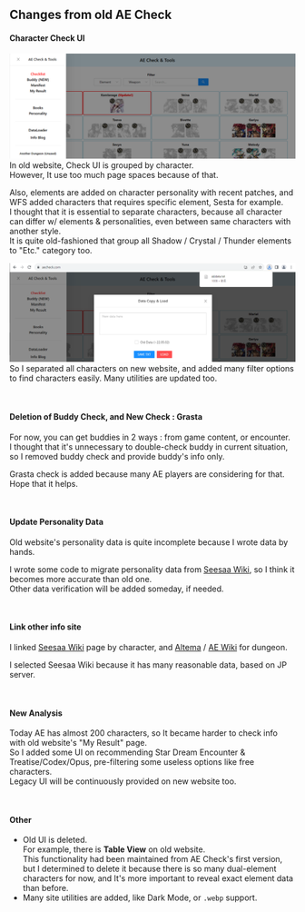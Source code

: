 ## Changes from old AE Check

#### Character Check UI
![img1]
In old website, Check UI is grouped by character.   
However, It use too much page spaces because of that.

Also, elements are added on character personality with recent patches, and WFS added characters that requires specific element, Sesta for example.   
I thought that it is essential to separate characters, because all character can differ w/ elements & personalities, even between same characters with another style.   
It is quite old-fashioned that group all Shadow / Crystal / Thunder elements to "Etc." category too.

![img2]
So I separated all characters on new website, and added many filter options to find characters easily. Many utilities are updated too.

<br>

#### Deletion of Buddy Check, and New Check : Grasta
For now, you can get buddies in 2 ways : from game content, or encounter.   
I thought that it's unnecessary to double-check buddy in current situation, so I removed buddy check and provide buddy's info only.

Grasta check is added because many AE players are considering for that. Hope that it helps.

<br>

#### Update Personality Data
Old website's personality data is quite incomplete because I wrote data by hands.   

I wrote some code to migrate personality data from [Seesaa Wiki][ref1], so I think it becomes more accurate than old one.   
Other data verification will be added someday, if needed.

<br>

#### Link other info site
I linked [Seesaa Wiki][ref1] page by character, and [Altema][ref2] / [AE Wiki][ref3] for dungeon.

I selected Seesaa Wiki because it has many reasonable data, based on JP server.

<br>

#### New Analysis
Today AE has almost 200 characters, so It became harder to check info with old website's "My Result" page.    
So I added some UI on recommending Star Dream Encounter & Treatise/Codex/Opus, pre-filtering some useless options like free characters.   
Legacy UI will be continuously provided on new website too.

<br>

#### Other
- Old UI is deleted.   
For example, there is **Table View** on old website.   
This functionality had been maintained from AE Check's first version, but I determined to delete it because there is so many dual-element characters for now, and It's more important to reveal exact element data than before.
- Many site utilities are added, like Dark Mode, or `.webp` support.


[ref1]: https://anothereden.game-info.wiki/
[ref2]: https://altema.jp/anaden/
[ref3]: https://anothereden.wiki/

[img1]: ../image/mig1.png
[img2]: ../image/mig2.png